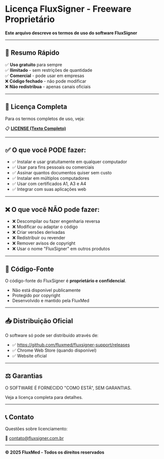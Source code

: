 # Licença FluxSigner - Freeware Proprietário

**Este arquivo descreve os termos de uso do software FluxSigner**

---

## 📄 Resumo Rápido

✅ **Uso gratuito** para sempre  
✅ **Ilimitado** - sem restrições de quantidade  
✅ **Comercial** - pode usar em empresas  
❌ **Código fechado** - não pode modificar  
❌ **Não redistribua** - apenas canais oficiais

---

## 📖 Licença Completa

Para os termos completos de uso, veja:

📋 **[LICENSE (Texto Completo)](https://github.com/fluxmed/fluxsigner-support/blob/main/LICENSE)**

---

## ✅ O que você PODE fazer:

- ✅ Instalar e usar gratuitamente em qualquer computador
- ✅ Usar para fins pessoais ou comerciais
- ✅ Assinar quantos documentos quiser sem custo
- ✅ Instalar em múltiplos computadores
- ✅ Usar com certificados A1, A3 e A4
- ✅ Integrar com suas aplicações web

---

## ❌ O que você NÃO pode fazer:

- ❌ Descompilar ou fazer engenharia reversa
- ❌ Modificar ou adaptar o código
- ❌ Criar versões derivadas
- ❌ Redistribuir ou revender
- ❌ Remover avisos de copyright
- ❌ Usar o nome "FluxSigner" em outros produtos

---

## 🔐 Código-Fonte

O código-fonte do FluxSigner é **proprietário e confidencial**.

- Não está disponível publicamente
- Protegido por copyright
- Desenvolvido e mantido pela FluxMed

---

## 📥 Distribuição Oficial

O software só pode ser distribuído através de:

- ✅ https://github.com/fluxmed/fluxsigner-support/releases
- ✅ Chrome Web Store (quando disponível)
- ✅ Website oficial

---

## ⚖️ Garantias

O SOFTWARE É FORNECIDO "COMO ESTÁ", SEM GARANTIAS.

Veja a licença completa para detalhes.

---

## 📞 Contato

Questões sobre licenciamento:

📧 contato@fluxsigner.com.br

---

**© 2025 FluxMed - Todos os direitos reservados**


